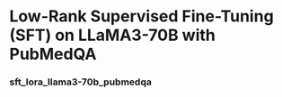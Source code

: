 # Low-Rank Supervised Fine-Tuning (SFT) on LLaMA3-70B with PubMedQA
### sft_lora_llama3-70b_pubmedqa
